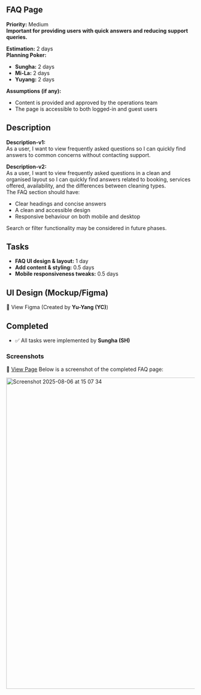 ## FAQ Page  
**Priority:** Medium  
**Important for providing users with quick answers and reducing support queries.**

**Estimation:** 2 days  
**Planning Poker:**  
- **Sungha:** 2 days  
- **Mi-La:** 2 days  
- **Yuyang:** 2 days  

**Assumptions (if any):**  
- Content is provided and approved by the operations team  
- The page is accessible to both logged-in and guest users  

## Description  
**Description-v1:**  
As a user, I want to view frequently asked questions so I can quickly find answers to common concerns without contacting support.

**Description-v2:**  
As a user, I want to view frequently asked questions in a clean and organised layout so I can quickly find answers related to booking, services offered, availability, and the differences between cleaning types.  
The FAQ section should have:
- Clear headings and concise answers  
- A clean and accessible design  
- Responsive behaviour on both mobile and desktop  

Search or filter functionality may be considered in future phases.

## Tasks  
- **FAQ UI design & layout:** 1 day  
- **Add content & styling:** 0.5 days  
- **Mobile responsiveness tweaks:** 0.5 days  

## UI Design (Mockup/Figma)  
🔗 View Figma (Created by **Yu-Yang (YC)**)

## Completed  
- ✅ All tasks were implemented by **Sungha (SH)**  

### Screenshots  
🔗 [View Page](https://cp3407-myclean.vercel.app/review.html# )
Below is a screenshot of the completed FAQ page:

<img width="1470" height="831" alt="Screenshot 2025-08-06 at 15 07 34" src="https://github.com/user-attachments/assets/733a2d72-bc1d-46ba-9ca6-8998b82e9abf" />
